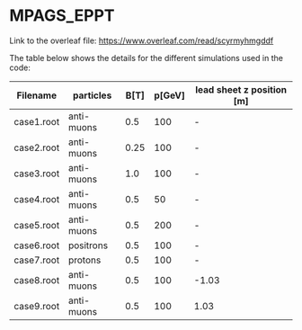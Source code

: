 # MPAGS_EPPT

Link to the overleaf file: https://www.overleaf.com/read/scyrmyhmgddf

The table below shows the details for the different simulations used in the code:

| Filename      |   particles   |     B\[T]     |    p\[GeV]    |  lead sheet z position \[m]|
| ------------- | ------------- | ------------- | ------------- |--------------------------- |
| case1.root    |  anti-muons   |      0.5      |       100     |              -             |
| case2.root    |  anti-muons   |      0.25     |       100     |              -             |
| case3.root    |  anti-muons   |      1.0      |       100     |              -             |
| case4.root    |  anti-muons   |      0.5      |       50      |              -             |
| case5.root    |  anti-muons   |      0.5      |       200     |              -             |
| case6.root    |  positrons    |      0.5      |       100     |              -             |
| case7.root    |  protons      |      0.5      |       100     |              -             |
| case8.root    |  anti-muons   |      0.5      |       100     |            -1.03           |
| case9.root    |  anti-muons   |      0.5      |       100     |             1.03           |
